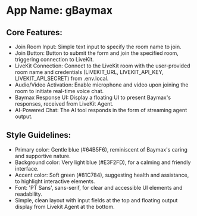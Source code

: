 # **App Name**: gBaymax

## Core Features:

- Join Room Input: Simple text input to specify the room name to join.
- Join Button: Button to submit the form and join the specified room, triggering connection to LiveKit.
- LiveKit Connection: Connect to the LiveKit room with the user-provided room name and credentials (LIVEKIT_URL, LIVEKIT_API_KEY, LIVEKIT_API_SECRET) from .env.local.
- Audio/Video Activation: Enable microphone and video upon joining the room to initiate real-time voice chat.
- Baymax Response UI: Display a floating UI to present Baymax's responses, received from LiveKit Agent.
- AI-Powered Chat: The AI tool responds in the form of streaming agent output.

## Style Guidelines:

- Primary color: Gentle blue (#64B5F6), reminiscent of Baymax's caring and supportive nature.
- Background color: Very light blue (#E3F2FD), for a calming and friendly interface.
- Accent color: Soft green (#81C784), suggesting health and assistance, to highlight interactive elements.
- Font: 'PT Sans', sans-serif, for clear and accessible UI elements and readability.
- Simple, clean layout with input fields at the top and floating output display from Livekit Agent at the bottom.